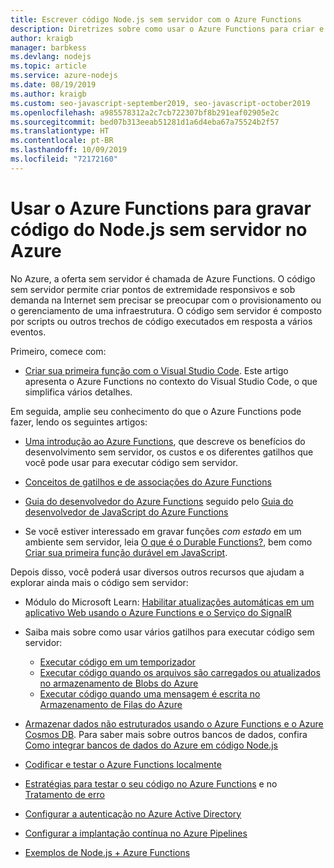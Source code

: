 ```yaml
---
title: Escrever código Node.js sem servidor com o Azure Functions
description: Diretrizes sobre como usar o Azure Functions para criar e implantar código sem servidor.
author: kraigb
manager: barbkess
ms.devlang: nodejs
ms.topic: article
ms.service: azure-nodejs
ms.date: 08/19/2019
ms.author: kraigb
ms.custom: seo-javascript-september2019, seo-javascript-october2019
ms.openlocfilehash: a985578312a2c7cb722307bf8b291eaf02905e2c
ms.sourcegitcommit: bed07b313eeab51281d1a6d4eba67a75524b2f57
ms.translationtype: HT
ms.contentlocale: pt-BR
ms.lasthandoff: 10/09/2019
ms.locfileid: "72172160"
---
```

# <a name="use-azure-functions-to-write-serverless-nodejs-code-on-azure"></a>Usar o Azure Functions para gravar código do Node.js sem servidor no Azure

No Azure, a oferta sem servidor é chamada de Azure Functions. O código sem servidor permite criar pontos de extremidade responsivos e sob demanda na Internet sem precisar se preocupar com o provisionamento ou o gerenciamento de uma infraestrutura. O código sem servidor é composto por scripts ou outros trechos de código executados em resposta a vários eventos. 

Primeiro, comece com:

- [Criar sua primeira função com o Visual Studio Code](/azure/azure-functions/functions-create-first-function-vs-code). Este artigo apresenta o Azure Functions no contexto do Visual Studio Code, o que simplifica vários detalhes.

Em seguida, amplie seu conhecimento do que o Azure Functions pode fazer, lendo os seguintes artigos:

- [Uma introdução ao Azure Functions](/azure/azure-functions/functions-overview), que descreve os benefícios do desenvolvimento sem servidor, os custos e os diferentes gatilhos que você pode usar para executar código sem servidor.

- [Conceitos de gatilhos e de associações do Azure Functions](/azure/azure-functions/functions-triggers-bindings)

- [Guia do desenvolvedor do Azure Functions](/azure/azure-functions/functions-reference) seguido pelo [Guia do desenvolvedor de JavaScript do Azure Functions](/azure/azure-functions/functions-reference-node)

- Se você estiver interessado em gravar funções *com estado* em um ambiente sem servidor, leia [O que é o Durable Functions?](/azure/azure-functions/durable/durable-functions-overview), bem como [Criar sua primeira função durável em JavaScript](/azure/azure-functions/durable/quickstart-js-vscode).

Depois disso, você poderá usar diversos outros recursos que ajudam a explorar ainda mais o código sem servidor:

- Módulo do Microsoft Learn: [Habilitar atualizações automáticas em um aplicativo Web usando o Azure Functions e o Serviço do SignalR](https://docs.microsoft.com/learn/modules/automatic-update-of-a-webapp-using-azure-functions-and-signalr/)

- Saiba mais sobre como usar vários gatilhos para executar código sem servidor:

  - [Executar código em um temporizador](/azure/azure-functions/functions-create-scheduled-function)
  - [Executar código quando os arquivos são carregados ou atualizados no armazenamento de Blobs do Azure](/azure/storage/blobs/storage-upload-process-images?tabs=nodejsv10)
  - [Executar código quando uma mensagem é escrita no Armazenamento de Filas do Azure](/azure/azure-functions/functions-create-storage-queue-triggered-function)

- [Armazenar dados não estruturados usando o Azure Functions e o Azure Cosmos DB](/azure/azure-functions/functions-integrate-store-unstructured-data-cosmosdb.md?tabs=javascript). Para saber mais sobre outros bancos de dados, confira [Como integrar bancos de dados do Azure em código Node.js](node-howto-integrate-databases.md)

- [Codificar e testar o Azure Functions localmente](/azure/azure-functions/functions-develop-local)

- [Estratégias para testar o seu código no Azure Functions](/azure/azure-functions/functions-test-a-function) e no [Tratamento de erro](/azure/azure-functions/functions-bindings-error-pages)

- [Configurar a autenticação no Azure Active Directory](/azure/app-service/configure-authentication-provider-aad.md?toc=%2fazure%2fazure-functions%2ftoc.json)

- [Configurar a implantação contínua no Azure Pipelines](/azure/azure-functions/functions-how-to-azure-devops)

- [Exemplos de Node.js + Azure Functions](/samples/browse/?languages=javascript%2Cnodejs&products=azure-functions)
